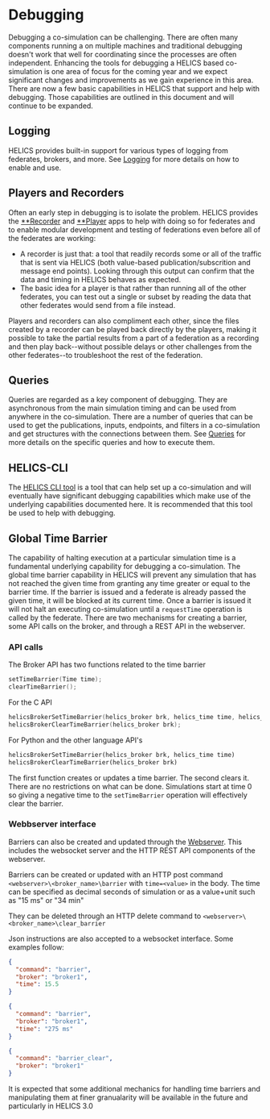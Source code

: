 # Debugging

Debugging a co-simulation can be challenging. There are often many components running a on multiple machines and traditional debugging doesn't work that well for coordinating since the processes are often independent.
Enhancing the tools for debugging a HELICS based co-simulation is one area of focus for the coming year and we expect significant changes and improvements as we gain experience in this area. There are now a few basic capabilities in HELICS that support and help with debugging. Those capabilities are outlined in this document and will continue to be expanded.

## Logging
HELICS provides built-in support for various types of logging from federates, brokers, and more. See [Logging](./logging.md) for more details on how to enable and use.

## Players and Recorders
Often an early step in debugging is to isolate the problem. HELICS provides the [**Recorder](../apps/Recorder.html) and [**Player](../apps/Player.html) apps to help with doing so for federates and to enable modular development and testing of federations even before all of the federates are working:
* A recorder is just that: a tool that readily records some or all of the traffic that is sent via HELICS (both value-based publication/subscrition and message end points). Looking through this output can confirm that the data and timing in HELICS behaves as expected.
* The basic idea for a player is that rather than running all of the other federates, you can test out a single or subset by reading the data that other federates would send from a file instead. 

Players and recorders can also compliment each other, since the files created by a recorder can be played back directly by the players, making it possible to take the partial results from a part of a federation as a recording and then play back--without possible delays or other challenges from the other federates--to troubleshoot the rest of the federation.


## Queries

Queries are regarded as a key component of debugging. They are asynchronous from the main simulation timing and can be used from anywhere in the co-simulation. There are a number of queries that can be used to get the publications, inputs, endpoints, and filters in a co-simulation and get structures with the connections between them. See [Queries](./queries.md) for more details on the specific queries and how to execute them.

## HELICS-CLI

The [HELICS CLI tool](./helics_cli.md) is a tool that can help set up a co-simulation and will eventually have significant debugging capabilities which make use of the underlying capabilities documented here. It is recommended that this tool be used to help with debugging.

## Global Time Barrier

The capability of halting execution at a particular simulation time is a fundamental underlying capability for debugging a co-simulation. The global time barrier capability in HELICS will prevent any simulation that has not reached the given time from granting any time greater or equal to the barrier time. If the barrier is issued and a federate is already passed the given time, it will be blocked at its current time. Once a barrier is issued it will not halt an executing co-simulation until a `requestTime` operation is called by the federate. There are two mechanisms for creating a barrier, some API calls on the broker, and through a REST API in the webserver.

### API calls

The Broker API has two functions related to the time barrier

```c++
setTimeBarrier(Time time);
clearTimeBarrier();
```

For the C API

```C
helicsBrokerSetTimeBarrier(helics_broker brk, helics_time time, helics_error *err);
helicsBrokerClearTimeBarrier(helics_broker brk);
```

For Python and the other language API's

```python
helicsBrokerSetTimeBarrier(helics_broker brk, helics_time time)
helicsBrokerClearTimeBarrier(helics_broker brk)
```

The first function creates or updates a time barrier.
The second clears it. There are no restrictions on what can be done. Simulations start at time 0 so giving a negative time to the `setTimeBarrier` operation will effectively clear the barrier.

### Webbserver interface

Barriers can also be created and updated through the [Webserver](./webserver.md). This includes the websocket server and the HTTP REST API components of the webserver.

Barriers can be created or updated with an HTTP post command
`<webserver>\<broker_name>\barrier` with `time=<value>` in the body. The time can be specified as decimal seconds of simulation or as a value+unit such as "15 ms" or "34 min"

They can be deleted through an HTTP delete command to `<webserver>\<broker_name>\clear_barrier`

Json instructions are also accepted to a websocket interface. Some examples follow:

```json
{
  "command": "barrier",
  "broker": "broker1",
  "time": 15.5
}
```

```json
{
  "command": "barrier",
  "broker": "broker1",
  "time": "275 ms"
}
```

```json
{
  "command": "barrier_clear",
  "broker": "broker1"
}
```

It is expected that some additional mechanics for handling time barriers and manipulating them at finer granualarity will be available in the future and particularly in HELICS 3.0
